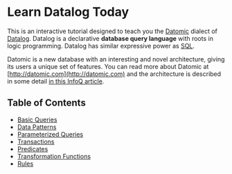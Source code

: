 # Learn Datalog Today

This is an interactive tutorial designed to teach you the [Datomic](http://datomic.com) dialect of [Datalog](http://en.wikipedia.org/wiki/Datalog). Datalog is a declarative **database query language** with roots in logic programming. Datalog has similar expressive power as [SQL](http://en.wikipedia.org/wiki/Sql).

Datomic is a new database with an interesting and novel architecture, giving its users a unique set of features. You can read more about Datomic at [http://datomic.com](http://datomic.com) and the architecture is described in some detail [in this InfoQ article](http://www.infoq.com/articles/Architecture-Datomic).

## Table of Contents

* [Basic Queries](/chapter/0)
* [Data Patterns](/chapter/1)
* [Parameterized Queries](/chapter/2)
* [Transactions](/chapter/3)
* [Predicates](/chapter/4)
* [Transformation Functions](/chapter/5)
* [Rules](/chapter/6)
